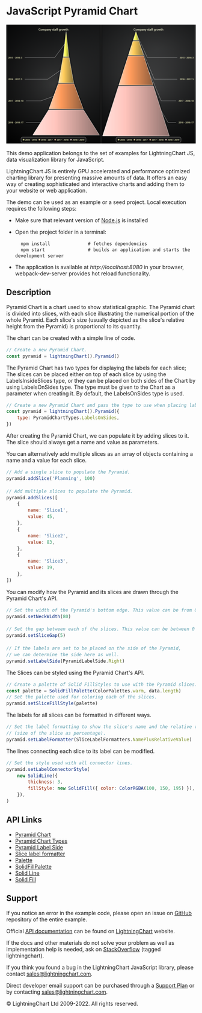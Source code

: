 # JavaScript Pyramid Chart

![JavaScript Pyramid Chart](simplePyramid-darkGold.png)

This demo application belongs to the set of examples for LightningChart JS, data visualization library for JavaScript.

LightningChart JS is entirely GPU accelerated and performance optimized charting library for presenting massive amounts of data. It offers an easy way of creating sophisticated and interactive charts and adding them to your website or web application.

The demo can be used as an example or a seed project. Local execution requires the following steps:

-   Make sure that relevant version of [Node.js](https://nodejs.org/en/download/) is installed
-   Open the project folder in a terminal:

          npm install              # fetches dependencies
          npm start                # builds an application and starts the development server

-   The application is available at _http://localhost:8080_ in your browser, webpack-dev-server provides hot reload functionality.


## Description

Pyramid Chart is a chart used to show statistical graphic. The Pyramid chart is divided into slices, with each slice illustrating the numerical portion of the whole Pyramid. Each slice's size (usually depicted as the slice's relative height from the Pyramid) is proportional to its quantity.

The chart can be created with a simple line of code.

```javascript
// Create a new Pyramid Chart.
const pyramid = lightningChart().Pyramid()
```

The Pyramid Chart has two types for displaying the labels for each slice; The slices can be placed either on top of each slice by using the LabelsInsideSlices type, or they can be placed on both sides of the Chart by using LabelsOnSides type. The type must be given to the Chart as a parameter when creating it.
By default, the LabelsOnSides type is used.

```javascript
// Create a new Pyramid Chart and pass the type to use when placing labels.
const pyramid = lightningChart().Pyramid({
    type: PyramidChartTypes.LabelsOnSides,
})
```

After creating the Pyramid Chart, we can populate it by adding slices to it.
The slice should always get a name and value as parameters.

You can alternatively add multiple slices as an array of objects containing a name and a value for each slice.

```javascript
// Add a single slice to populate the Pyramid.
pyramid.addSlice('Planning', 100)

// Add multiple slices to populate the Pyramid.
pyramid.addSlices([
    {
        name: 'Slice1',
        value: 45,
    },
    {
        name: 'Slice2',
        value: 83,
    },
    {
        name: 'Slice3',
        value: 19,
    },
])
```

You can modify how the Pyramid and its slices are drawn through the Pyramid Chart's API.

```javascript
// Set the width of the Pyramid's bottom edge. This value can be from 0 to 100 (in percents).
pyramid.setNeckWidth(80)

// Set the gap between each of the slices. This value can be between 0 to 20 pixels.
pyramid.setSliceGap(5)

// If the labels are set to be placed on the side of the Pyramid,
// we can determine the side here as well.
pyramid.setLabelSide(PyramidLabelSide.Right)
```

The Slices can be styled using the Pyramid Chart's API.

```javascript
// Create a palette of Solid FillStyles to use with the Pyramid slices.
const palette = SolidFillPalette(ColorPalettes.warm, data.length)
// Set the palette used for coloring each of the slices.
pyramid.setSliceFillStyle(palette)
```

The labels for all slices can be formatted in different ways.

```javascript
// Set the label formatting to show the slice's name and the relative value
// (size of the slice as percentage).
pyramid.setLabelFormatter(SliceLabelFormatters.NamePlusRelativeValue)
```

The lines connecting each slice to its label can be modified.

```javascript
// Set the style used with all connector lines.
pyramid.setLabelConnectorStyle(
    new SolidLine({
        thickness: 3,
        fillStyle: new SolidFill({ color: ColorRGBA(100, 150, 195) }),
    }),
)
```


## API Links

* [Pyramid Chart]
* [Pyramid Chart Types]
* [Pyramid Label Side]
* [Slice label formatter]
* [Palette]
* [SolidFillPalette]
* [Solid Line]
* [Solid Fill]


## Support

If you notice an error in the example code, please open an issue on [GitHub][0] repository of the entire example.

Official [API documentation][1] can be found on [LightningChart][2] website.

If the docs and other materials do not solve your problem as well as implementation help is needed, ask on [StackOverflow][3] (tagged lightningchart).

If you think you found a bug in the LightningChart JavaScript library, please contact sales@lightningchart.com.

Direct developer email support can be purchased through a [Support Plan][4] or by contacting sales@lightningchart.com.

[0]: https://github.com/Arction/
[1]: https://lightningchart.com/lightningchart-js-api-documentation/
[2]: https://lightningchart.com
[3]: https://stackoverflow.com/questions/tagged/lightningchart
[4]: https://lightningchart.com/support-services/

© LightningChart Ltd 2009-2022. All rights reserved.


[Pyramid Chart]: https://lightningchart.com/js-charts/api-documentation/v8.0.0/classes/PyramidChart.html
[Pyramid Chart Types]: https://lightningchart.com/js-charts/api-documentation/v8.0.0/variables/PyramidChartTypes-1.html
[Pyramid Label Side]: https://lightningchart.com/js-charts/api-documentation/v8.0.0/enums/PyramidLabelSide.html
[Slice label formatter]: https://lightningchart.com/js-charts/api-documentation/v8.0.0/types/SliceLabelFormatter.html
[Palette]: https://lightningchart.com/js-charts/api-documentation/v8.0.0/variables/ColorPalettes.html
[SolidFillPalette]: https://lightningchart.com/js-charts/api-documentation/v8.0.0/functions/SolidFillPalette.html
[Solid Line]: https://lightningchart.com/js-charts/api-documentation/v8.0.0/classes/SolidLine.html
[Solid Fill]: https://lightningchart.com/js-charts/api-documentation/v8.0.0/classes/SolidFill.html

